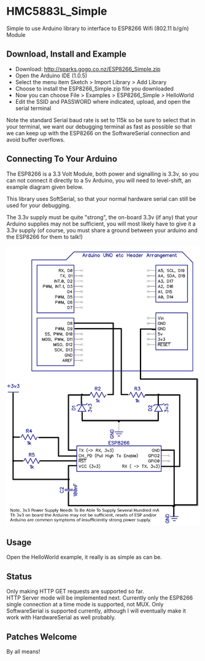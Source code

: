 HMC5883L_Simple
===============

Simple to use Arduino library to interface to ESP8266 Wifi (802.11 b/g/n) Module

Download, Install and Example
-----------------------------

* Download: http://sparks.gogo.co.nz/ESP8266_Simple.zip
* Open the Arduino IDE (1.0.5)
* Select the menu item Sketch > Import Library > Add Library
* Choose to install the ESP8266_Simple.zip file you downloaded
* Now you can choose File > Examples > ESP8266_Simple > HelloWorld
* Edit the SSID and PASSWORD where indicated, upload, and open the serial terminal
  
Note the standard Serial baud rate is set to 115k so be sure to select that in your terminal, we want our debugging terminal as fast as possible so that we can keep up with the ESP8266 on the SoftwareSerial connection and avoid buffer overflows.

Connecting To Your Arduino
--------------------------

The ESP8266 is a 3.3 Volt Module, both power and signalling is 3.3v, so you can not connect it directly to a 5v Arduino, you will need to level-shift, an example diagram given below.

This library uses SoftSerial, so that your normal hardware serial can still be used for your debugging.

The 3.3v supply must be quite "strong", the on-board 3.3v (if any) that your Arduino supplies may not be sufficient, you will most likely have to give it a 3.3v supply (of course, you must share a ground between your arduino and the ESP8266 for them to talk!)

![Example Wiring Diagram for ESP8266 Level Shifted with Zeners to Arduino](arduino-wiring-diagram.jpg?raw=true "Example Wiring Diagram")

Usage
--------------------------

Open the HelloWorld example, it really is as simple as can be.

Status
--------------------------

Only making HTTP GET requests are supported so far.  
HTTP Server mode will be implemented next.
Currently only the ESP8266 single connection at a time mode is supported, not MUX.
Only SoftwareSerial is supported currently, although I will eventually make it work with HardwareSerial as well probably.

Patches Welcome
--------------------------

By all means!


